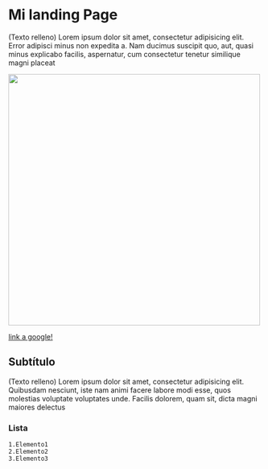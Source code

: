 <!DOCTYPE html>
<html>
<head>
	<title>Proyecto_vivi</title>
</head>
<body>
<h1>Mi landing Page</h1>

<p>(Texto relleno) Lorem ipsum dolor sit amet, consectetur adipisicing elit. Error adipisci minus non expedita a. Nam ducimus suscipit quo, aut, quasi minus explicabo facilis, aspernatur, cum consectetur tenetur similique magni placeat	</p>

<img src="https://s3.medialoot.com/images/tutorial-minion/create-minion-style-character-illustrator-final.gif" width="500px"> 



<p><a href="https://s3.medialoot.com/images/tutorial-minion/create-minion-style-character-illustrator-final.gif"> link a google!</a></p>

<h2>Subtítulo</h2>

<p>(Texto relleno) Lorem ipsum dolor sit amet, consectetur adipisicing elit. Quibusdam nesciunt, iste nam animi facere labore modi esse, quos molestias voluptate voluptates unde. Facilis dolorem, quam sit, dicta magni maiores delectus	</p>

<h3>Lista</h3>

	1.Elemento1
	2.Elemento2
    3.Elemento3

	
</body>
</html>
